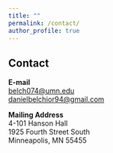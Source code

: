 ```yaml
---
title: ""
permalink: /contact/
author_profile: true
---
```


## Contact

**E-mail** \
belch074@umn.edu \
danielbelchior94@gmail.com

**Mailing Address** \
4-101 Hanson Hall \
1925 Fourth Street South \
Minneapolis, MN 55455
